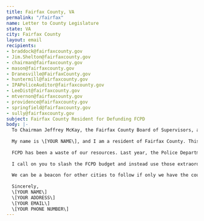 ```yaml
---
title: Fairfax County, VA
permalink: "/fairfax"
name: Letter to County Legislature
state: VA
city: Fairfax County
layout: email
recipients:
- braddock@fairfaxcounty.gov
- Jim.Shelton@fairfaxcounty.gov
- chairman@fairfaxcounty.gov
- mason@fairfaxcounty.gov
- Dranesville@FairfaxCounty.gov
- huntermill@fairfaxcounty.gov
- IPAPoliceAuditor@fairfaxcounty.gov
- LeeDist@fairfaxcounty.gov
- mtvernon@fairfaxcounty.gov
- providence@fairfaxcounty.gov
- springfield@fairfaxcounty.gov
- sully@fairfaxcounty.gov
subject: Fairfax County Resident for Defunding FCPD
body: |-
  To Chairman Jeffrey McKay, the Fairfax County Board of Supervisors, and Fairfax County Elected Officers,
  
  My name is \[YOUR NAME\], and I am a resident of Fairfax County. This past week, our nation has  been gripped by protests calling for rapid and meaningful change with regard to police behavior, an end to racism and anti-blackness, and immediate reform in how black people are treated in America. Our city has been at the forefront of much of this action. Accordingly, it has come to my attention that the budget for 2021 is being decided as these protests continue.
  
  FCPD has been a waste of our resources. Last year, the Police Department cost the county $176 424,490. While we've been spending extraordinary amounts on policing, we have not seen improvements to safety, homelessness, mental health, or affordability in our city. Instead, we see wasteful and harmful actions of our police.
  
  I call on you to slash the FCPD budget and instead use those extraordinary resources towards  funding what Black and Brown communities need to be safe and healthy: COVID19 relief,  housing, healthcare, treatment, healing, cooperative businesses, community centers, community-led organizations and projects.
  
  We can be a beacon for other cities to follow if only we have the courage to change.
  
  Sincerely,
  \[YOUR NAME\]
  \[YOUR ADDRESS\]
  \[YOUR EMAIL\]
  \[YOUR PHONE NUMBER\]
---
```



